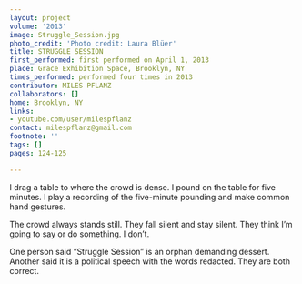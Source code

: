 ```yaml
---
layout: project
volume: '2013'
image: Struggle_Session.jpg
photo_credit: 'Photo credit: Laura Blüer'
title: STRUGGLE SESSION
first_performed: first performed on April 1, 2013
place: Grace Exhibition Space, Brooklyn, NY
times_performed: performed four times in 2013
contributor: MILES PFLANZ
collaborators: []
home: Brooklyn, NY
links:
- youtube.com/user/milespflanz
contact: milespflanz@gmail.com
footnote: ''
tags: []
pages: 124-125

---
```


I drag a table to where the crowd is dense. I pound on the table for five minutes. I play a recording of the five-minute pounding and make common hand gestures.

The crowd always stands still. They fall silent and stay silent. They think I’m going to say or do something. I don’t.

One person said “Struggle Session” is an orphan demanding dessert. Another said it is a political speech with the words redacted. They are both correct.
